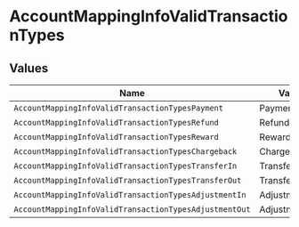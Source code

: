 # AccountMappingInfoValidTransactionTypes


## Values

| Name                                                   | Value                                                  |
| ------------------------------------------------------ | ------------------------------------------------------ |
| `AccountMappingInfoValidTransactionTypesPayment`       | Payment                                                |
| `AccountMappingInfoValidTransactionTypesRefund`        | Refund                                                 |
| `AccountMappingInfoValidTransactionTypesReward`        | Reward                                                 |
| `AccountMappingInfoValidTransactionTypesChargeback`    | Chargeback                                             |
| `AccountMappingInfoValidTransactionTypesTransferIn`    | TransferIn                                             |
| `AccountMappingInfoValidTransactionTypesTransferOut`   | TransferOut                                            |
| `AccountMappingInfoValidTransactionTypesAdjustmentIn`  | AdjustmentIn                                           |
| `AccountMappingInfoValidTransactionTypesAdjustmentOut` | AdjustmentOut                                          |